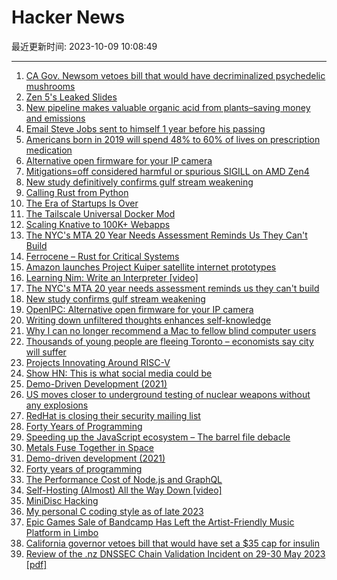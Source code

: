 # Hacker News

最近更新时间: 2023-10-09 10:08:49

--- 
1. [CA Gov. Newsom vetoes bill that would have decriminalized psychedelic mushrooms](https://abcnews.go.com/US/wireStory/california-gov-gavin-newsom-vetoes-bill-decriminalized-psychedelic-103810533) 
2. [Zen 5's Leaked Slides](https://chipsandcheese.com/2023/10/08/zen-5s-leaked-slides/) 
3. [New pipeline makes valuable organic acid from plants–saving money and emissions](https://phys.org/news/2023-10-pipeline-valuable-acid-plantssaving-money.html) 
4. [Email Steve Jobs sent to himself 1 year before his passing](https://officechai.com/stories/steve-jobs-email-to-self/) 
5. [Americans born in 2019 will spend 48% to 60% of lives on prescription medication](https://read.dukeupress.edu/demography/article/60/5/1549/382305/Life-Course-Patterns-of-Prescription-Drug-Use-in) 
6. [Alternative open firmware for your IP camera](https://github.com/OpenIPC) 
7. [Mitigations=off considered harmful or spurious SIGILL on AMD Zen4](https://forum.level1techs.com/t/mitigations-off-considered-harmful-or-spurious-sigill-on-amd-zen4/202049) 
8. [New study definitively confirms gulf stream weakening](https://phys.org/news/2023-09-definitively-gulf-stream-weakening.html) 
9. [Calling Rust from Python](https://blog.frankel.ch/rust-from-python/) 
10. [The Era of Startups Is Over](https://acecreamu.substack.com/p/hard-time-for-startups) 
11. [The Tailscale Universal Docker Mod](https://tailscale.dev/blog/docker-mod-tailscale) 
12. [Scaling Knative to 100K+ Webapps](https://render.com/blog/knative) 
13. [The NYC's MTA 20 Year Needs Assessment Reminds Us They Can't Build](https://pedestrianobservations.com/2023/10/06/the-mta-20-year-needs-assessment-reminds-us-they-cant-build/) 
14. [Ferrocene – Rust for Critical Systems](https://ferrous-systems.com/ferrocene/) 
15. [Amazon launches Project Kuiper satellite internet prototypes](https://www.cnbc.com/2023/10/06/amazon-launch-project-kuiper-satellite-internet-prototypes.html) 
16. [Learning Nim: Write an Interpreter [video]](https://www.youtube.com/watch?v=48CsjEFzyXQ) 
17. [The NYC's MTA 20 year needs assessment reminds us they can't build](https://pedestrianobservations.com/2023/10/06/the-mta-20-year-needs-assessment-reminds-us-they-cant-build/) 
18. [New study confirms gulf stream weakening](https://phys.org/news/2023-09-definitively-gulf-stream-weakening.html) 
19. [OpenIPC: Alternative open firmware for your IP camera](https://github.com/OpenIPC) 
20. [Writing down unfiltered thoughts enhances self-knowledge](https://www.scientificamerican.com/article/know-yourself-better-by-writing-what-pops-into-your-head/) 
21. [Why I can no longer recommend a Mac to fellow blind computer users](https://www.applevis.com/blog/we-deserve-better-apple-why-i-can-no-longer-recommend-mac-fellow-blind-computer-users) 
22. [Thousands of young people are fleeing Toronto – economists say city will suffer](https://www.thestar.com/business/thousands-of-young-people-are-fleeing-toronto-economists-say-the-city-will-suffer-because-of/article_1bd938b4-246d-5b24-b0ac-20960d216f30.html) 
23. [Projects Innovating Around RISC-V](https://thechipletter.substack.com/p/seven-projects-innovating-around) 
24. [Show HN: This is what social media could be](https://bloom.tendtoyourgarden.xyz/) 
25. [Demo-Driven Development (2021)](https://www.rubick.com/demo-driven-development/) 
26. [US moves closer to underground testing of nuclear weapons without any explosions](https://qz.com/us-moves-closer-to-underground-testing-of-nuclear-weapo-1850904934) 
27. [RedHat is closing their security mailing list](https://listman.redhat.com/archives/rhsa-announce/2023-October/012854.html) 
28. [Forty Years of Programming](https://fabiensanglard.net/40/index.html) 
29. [Speeding up the JavaScript ecosystem – The barrel file debacle](https://marvinh.dev/blog/speeding-up-javascript-ecosystem-part-7/) 
30. [Metals Fuse Together in Space](https://www.spacecentre.nz/resources/facts/physics/metals-fuse.html) 
31. [Demo-driven development (2021)](https://www.rubick.com/demo-driven-development/) 
32. [Forty years of programming](https://fabiensanglard.net/40/index.html) 
33. [The Performance Cost of Node.js and GraphQL](https://www.softwareatscale.dev/p/the-hidden-performance-cost-of-nodejs) 
34. [Self-Hosting (Almost) All the Way Down [video]](https://archive.fosdem.org/2023/schedule/event/rv_selfhosting_all_the_way_down/) 
35. [MiniDisc Hacking](https://www.sharoma.com/minidisc/hacking.htm) 
36. [My personal C coding style as of late 2023](https://nullprogram.com/blog/2023/10/08/) 
37. [Epic Games Sale of Bandcamp Has Left the Artist-Friendly Music Platform in Limbo](https://www.wired.com/story/epic-games-sale-bandcamp-music-platform-limbo/) 
38. [California governor vetoes bill that would have set a $35 cap for insulin](https://www.theguardian.com/us-news/2023/oct/08/gavin-newsom-california-insulin-bill-35-dollar-cap) 
39. [Review of the .nz DNSSEC Chain Validation Incident on 29-30 May 2023 [pdf]](https://internetnz.nz/assets/Archives/External-report-on-nz-DNSSEC-chain-validation-incident-on-May-2023.pdf) 
